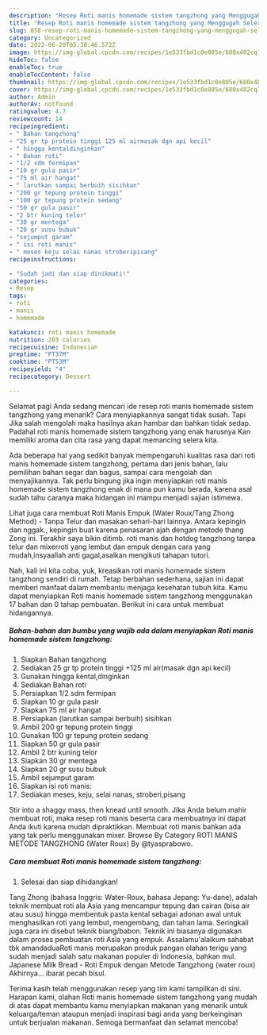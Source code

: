 ```yaml
---
description: "Resep Roti manis homemade sistem tangzhong yang Menggugah Selera, Buat Buka Puasa Menggugah Selera"
title: "Resep Roti manis homemade sistem tangzhong yang Menggugah Selera, Buat Buka Puasa Menggugah Selera"
slug: 858-resep-roti-manis-homemade-sistem-tangzhong-yang-menggugah-selera-buat-buka-puasa-menggugah-selera
category: Uncategorized
date: 2022-06-20T05:38:46.572Z
image: https://img-global.cpcdn.com/recipes/1e533fbd1c0e805e/680x482cq70/roti-manis-homemade-sistem-tangzhong-foto-resep-utama.jpg
hideToc: false
enableToc: true
enableTocContent: false
thumbnail: https://img-global.cpcdn.com/recipes/1e533fbd1c0e805e/680x482cq70/roti-manis-homemade-sistem-tangzhong-foto-resep-utama.jpg
cover: https://img-global.cpcdn.com/recipes/1e533fbd1c0e805e/680x482cq70/roti-manis-homemade-sistem-tangzhong-foto-resep-utama.jpg
author: Admin
authorAv: notfound
ratingvalue: 4.7
reviewcount: 14
recipeingredient:
- " Bahan tangzhong"
- "25 gr tp protein tinggi 125 ml airmasak dgn api kecil"
- " hingga kentaldinginkan"
- " Bahan roti"
- "1/2 sdm fermipan"
- "10 gr gula pasir"
- "75 ml air hangat"
- " larutkan sampai berbuih sisihkan"
- "200 gr tepung protein tinggi"
- "100 gr tepung protein sedang"
- "50 gr gula pasir"
- "2 btr kuning telor"
- "30 gr mentega"
- "20 gr susu bubuk"
- "sejumput garam"
- " isi roti manis"
- " meses keju selai nanas stroberipisang"
recipeinstructions:

- "Sudah jadi dan siap dinikmati!"
categories:
- Resep
tags:
- roti
- manis
- homemade

katakunci: roti manis homemade 
nutrition: 203 calories
recipecuisine: Indonesian
preptime: "PT37M"
cooktime: "PT53M"
recipeyield: "4"
recipecategory: Dessert

---
```



Selamat pagi Anda sedang mencari ide resep roti manis homemade sistem tangzhong yang menarik? Cara menyiapkannya sangat tidak susah. Tapi Jika salah mengolah maka hasilnya akan hambar dan bahkan tidak sedap. Padahal roti manis homemade sistem tangzhong yang enak harusnya Kan memiliki aroma dan cita rasa yang dapat memancing selera kita.


Ada beberapa hal yang sedikit banyak mempengaruhi kualitas rasa dari roti manis homemade sistem tangzhong, pertama dari jenis bahan, lalu pemilihan bahan segar dan bagus, sampai cara mengolah dan menyajikannya. Tak perlu bingung jika ingin menyiapkan roti manis homemade sistem tangzhong enak di mana pun kamu berada, karena asal sudah tahu caranya maka hidangan ini mampu menjadi sajian istimewa.

Lihat juga cara membuat Roti Manis Empuk (Water Roux/Tang Zhong Method) - Tanpa Telur dan masakan sehari-hari lainnya. Antara kepingin dan nggak., kepingin buat karena penasaran ajah dengan metode thang Zong ini. Terakhir saya bikin ditimb. roti manis dan hotdog tangzhong tanpa telur dan mixerroti yang lembut dan empuk dengan cara yang mudah,insyaallah anti gagal,asalkan mengikuti tahapan tutori.


Nah, kali ini kita coba, yuk, kreasikan roti manis homemade sistem tangzhong sendiri di rumah. Tetap berbahan sederhana, sajian ini dapat memberi manfaat dalam membantu menjaga kesehatan tubuh kita. Kamu dapat menyiapkan Roti manis homemade sistem tangzhong menggunakan 17 bahan dan 0 tahap pembuatan. Berikut ini cara untuk membuat hidangannya.

<!--inarticleads1-->

##### Bahan-bahan dan bumbu yang wajib ada dalam menyiapkan Roti manis homemade sistem tangzhong:

1. Siapkan  Bahan tangzhong
1. Sediakan 25 gr tp protein tinggi +125 ml air(masak dgn api kecil)
1. Gunakan  hingga kental,dinginkan
1. Sediakan  Bahan roti
1. Persiapkan 1/2 sdm fermipan
1. Siapkan 10 gr gula pasir
1. Siapkan 75 ml air hangat
1. Persiapkan  (larutkan sampai berbuih) sisihkan
1. Ambil 200 gr tepung protein tinggi
1. Gunakan 100 gr tepung protein sedang
1. Siapkan 50 gr gula pasir
1. Ambil 2 btr kuning telor
1. Siapkan 30 gr mentega
1. Siapkan 20 gr susu bubuk
1. Ambil sejumput garam
1. Siapkan  isi roti manis:
1. Sediakan  meses, keju, selai nanas, stroberi,pisang


Stir into a shaggy mass, then knead until smooth. Jika Anda belum mahir membuat roti, maka resep roti manis beserta cara membuatnya ini dapat Anda ikuti karena mudah dipraktikkan. Membuat roti manis bahkan ada yang tak perlu menggunakan mixer. Browse By Category ROTI MANIS METODE TANGZHONG (Water Roux) By @tyasprabowo. 

<!--inarticleads2-->

##### Cara membuat Roti manis homemade sistem tangzhong:


1. Selesai dan siap dihidangkan!

Tang Zhong (bahasa Inggris: Water-Roux, bahasa Jepang: Yu-dane), adalah teknik membuat roti ala Asia yang mencampur tepung dan cairan (bisa air atau susu) hingga membentuk pasta kental sebagai adonan awal untuk menghasilkan roti yang lembut, mengembang, dan tahan lama. Seringkali juga cara ini disebut teknik biang/babon. Teknik ini biasanya digunakan dalam proses pembuatan roti Asia yang empuk. Assalamu&#39;alaikum sahabat tbk amandaduaRoti manis merupakan produk pangan olahan terigu yang sudah menjadi salah satu makanan populer di Indonesia, bahkan mul. Japanese Milk Bread - Roti Empuk dengan Metode Tangzhong (water roux) Akhirnya… ibarat pecah bisul. 

Terima kasih telah menggunakan resep yang tim kami tampilkan di sini. Harapan kami, olahan Roti manis homemade sistem tangzhong yang mudah di atas dapat membantu kamu menyiapkan makanan yang menarik untuk keluarga/teman ataupun menjadi inspirasi bagi anda yang berkeinginan untuk berjualan makanan. Semoga bermanfaat dan selamat mencoba!
